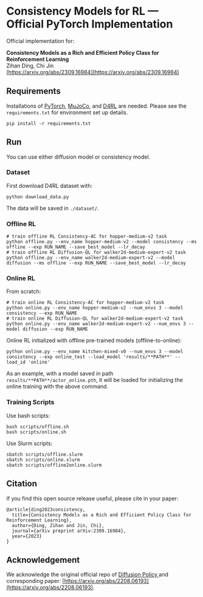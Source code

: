 # Consistency Models for RL &mdash; Official PyTorch Implementation
Official implementation for:

**Consistency Models as a Rich and Efficient Policy Class for Reinforcement Learning**<br>
Zihan Ding, Chi Jin <br>
[https://arxiv.org/abs/2309.16984](https://arxiv.org/abs/2309.16984) <br>

## Requirements
Installations of [PyTorch](https://pytorch.org/), [MuJoCo](https://github.com/deepmind/mujoco), and [D4RL](https://github.com/Farama-Foundation/D4RL) are needed. Please see the ``requirements.txt`` for environment set up details.
```
pip install -r requirements.txt
```

## Run
You can use either diffusion model or consistency model.

### Dataset
First download D4RL dataset with:
```
python download_data.py
```
The data will be saved in `./dataset/`.

### Offline RL
```
# train offline RL Consistency-AC for hopper-medium-v2 task
python offline.py --env_name hopper-medium-v2 --model consistency --ms offline --exp RUN_NAME --save_best_model --lr_decay
# train offline RL Diffusion-QL for walker2d-medium-expert-v2 task
python offline.py --env_name walker2d-medium-expert-v2 --model diffusion --ms offline --exp RUN_NAME --save_best_model --lr_decay
```
### Online RL
From scratch:
```
# train online RL Consistency-AC for hopper-medium-v2 task
python online.py --env_name hopper-medium-v2 --num_envs 3 --model consistency --exp RUN_NAME
# train online RL Diffusion-QL for walker2d-medium-expert-v2 task
python online.py --env_name walker2d-medium-expert-v2 --num_envs 3 --model diffusion --exp RUN_NAME
```
Online RL initialized with offline pre-trained models (offline-to-online):
```
python online.py --env_name kitchen-mixed-v0 --num_envs 3 --model consistency --exp online_test --load_model 'results/**PATH**' --load_id 'online'
```
As an example, with a model saved in path `results/**PATH**/actor_online.pth`, it will be loaded for initializing the online training with the above command.

### Training Scripts
Use bash scripts:
```
bash scripts/offline.sh
bash scripts/online.sh
```

Use Slurm scripts:
```
sbatch scripts/offline.slurm
sbatch scripts/online.slurm
sbatch scripts/offline2online.slurm
```


## Citation

If you find this open source release useful, please cite in your paper:
```
@article{ding2023consistency,
  title={Consistency Models as a Rich and Efficient Policy Class for Reinforcement Learning},
  author={Ding, Zihan and Jin, Chi},
  journal={arXiv preprint arXiv:2309.16984},
  year={2023}
}
```

## Acknowledgement
We acknowledge the original official repo of [Diffusion Policy
](https://github.com/Zhendong-Wang/Diffusion-Policies-for-Offline-RL)
 and corresponding paper: [https://arxiv.org/abs/2208.06193](https://arxiv.org/abs/2208.06193).
